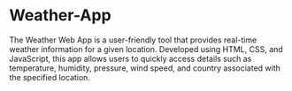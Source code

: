 # Weather-App
The Weather Web App is a user-friendly tool that provides real-time weather information for a given location.  Developed using HTML, CSS, and JavaScript, this app allows users to quickly access details such as temperature, humidity, pressure, wind speed, and country associated with the specified location.
